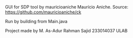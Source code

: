 GUI for SDP tool by mauricioaniche
Maurício Aniche.
Source: https://github.com/mauricioaniche/ck

Run by building from Main.java

Project made by
M. As-Adur Rahman Sajid
233014037 ULAB
